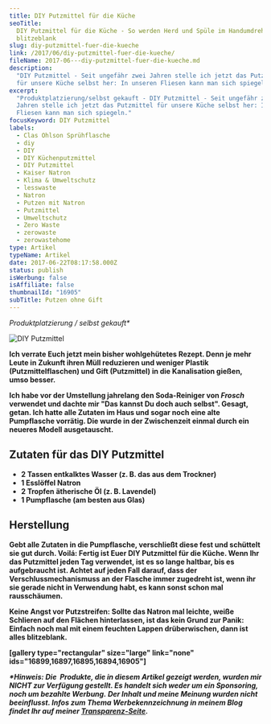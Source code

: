```yaml
---
title: DIY Putzmittel für die Küche
seoTitle:
  DIY Putzmittel für die Küche - So werden Herd und Spüle im Handumdrehen
  blitzeblank
slug: diy-putzmittel-fuer-die-kueche
link: /2017/06/diy-putzmittel-fuer-die-kueche/
fileName: 2017-06---diy-putzmittel-fuer-die-kueche.md
description:
  "DIY Putzmittel - Seit ungefähr zwei Jahren stelle ich jetzt das Putzmittel
  für unsere Küche selbst her: In unseren Fliesen kann man sich spiegeln."
excerpt:
  "Produktplatzierung/selbst gekauft - DIY Putzmittel - Seit ungefähr zwei
  Jahren stelle ich jetzt das Putzmittel für unsere Küche selbst her: In unseren
  Fliesen kann man sich spiegeln."
focusKeyword: DIY Putzmittel
labels:
  - Clas Ohlson Sprühflasche
  - diy
  - DIY
  - DIY Küchenputzmittel
  - DIY Putzmittel
  - Kaiser Natron
  - Klima & Umweltschutz
  - lesswaste
  - Natron
  - Putzen mit Natron
  - Putzmittel
  - Umweltschutz
  - Zero Waste
  - zerowaste
  - zerowastehome
type: Artikel
typeName: Artikel
date: 2017-06-22T08:17:58.000Z
status: publish
isWerbung: false
isAffiliate: false
thumbnailId: "16905"
subTitle: Putzen ohne Gift
---
```


<em>Produktplatzierung / selbst gekauft\*</em>

![DIY Putzmittel](http://cardamonchai.com/wp-content/uploads/2017/06/35061369660_961475a666_k-640x640.jpg)

<strong>

Ich verrate Euch jetzt mein bisher wohlgehütetes Rezept. Denn je mehr Leute in
Zukunft ihren Müll reduzieren und weniger Plastik (Putzmittelflaschen) und Gift
(Putzmittel) in die Kanalisation gießen, umso besser.

Ich habe vor der Umstellung jahrelang den Soda-Reiniger von <em>Frosch
</em>verwendet und dachte mir "Das kannst Du doch auch selbst". Gesagt, getan.
Ich hatte alle Zutaten im Haus und sogar noch eine alte Pumpflasche vorrätig.
Die wurde in der Zwischenzeit einmal durch ein neueres Modell ausgetauscht.

## Zutaten für das DIY Putzmittel

<ul>
    <li>2 Tassen entkalktes Wasser (z. B. das aus dem Trockner)</li>
    <li>1 Esslöffel Natron</li>
    <li>2 Tropfen ätherische Öl (z. B. Lavendel)</li>
    <li>1 Pumpflasche (am besten aus Glas)</li>
</ul>

## Herstellung

Gebt alle Zutaten in die Pumpflasche, verschließt diese fest und schüttelt sie
gut durch. Voilá: Fertig ist Euer DIY Putzmittel für die Küche. Wenn Ihr das
Putzmittel jeden Tag verwendet, ist es so lange haltbar, bis es aufgebraucht
ist. Achtet auf jeden Fall darauf, dass der Verschlussmechanismuss an der
Flasche immer zugedreht ist, wenn ihr sie gerade nicht in Verwendung habt, es
kann sonst schon mal rausschäumen.

Keine Angst vor Putzstreifen: Sollte das Natron mal leichte, weiße Schlieren auf
den Flächen hinterlassen, ist das kein Grund zur Panik: Einfach noch mal mit
einem feuchten Lappen drüberwischen, dann ist alles blitzeblank.

[gallery type="rectangular" size="large" link="none"
ids="16899,16897,16895,16894,16905"]

<span style="border-radius: 2px; text-indent: 20px; width: auto; padding: 0px 4px 0px 0px; text-align: center; font: bold 11px/20px 'Helvetica Neue',Helvetica,sans-serif; color: #ffffff; background: #bd081c no-repeat scroll 3px 50% / 14px 14px; position: absolute; opacity: 1; z-index: 8675309; display: none; cursor: pointer;">Merken</span>

<span style="border-radius: 2px; text-indent: 20px; width: auto; padding: 0px 4px 0px 0px; text-align: center; font: bold 11px/20px 'Helvetica Neue',Helvetica,sans-serif; color: #ffffff; background: #bd081c no-repeat scroll 3px 50% / 14px 14px; position: absolute; opacity: 1; z-index: 8675309; display: none; cursor: pointer; top: 104px; left: 1091px;">Merken</span>

<span style="border-radius: 2px; text-indent: 20px; width: auto; padding: 0px 4px 0px 0px; text-align: center; font: bold 11px/20px 'Helvetica Neue',Helvetica,sans-serif; color: #ffffff; background: #bd081c no-repeat scroll 3px 50% / 14px 14px; position: absolute; opacity: 1; z-index: 8675309; display: none; cursor: pointer; top: 1190px; left: 481px;">Merken</span>

<em>\*Hinweis: Die  Produkte, die in diesem Artikel gezeigt werden, wurden mir
NICHT zur Verfügung gestellt. Es handelt sich weder um ein Sponsoring, noch um
bezahlte Werbung. </em><em>Der Inhalt und meine Meinung wurden nicht
beeinflusst. Infos zum Thema Werbekennzeichnung in meinem Blog findet Ihr auf
meiner [Transparenz-Seite](/werbung/). </em>
